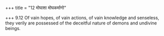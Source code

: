+++
title = "12 मोघाशा मोघकर्माणो"

+++
9.12 Of vain hopes, of vain actions, of vain knowledge and senseless,
they verily are possessed of the deceitful nature of demons and undivine
beings.
